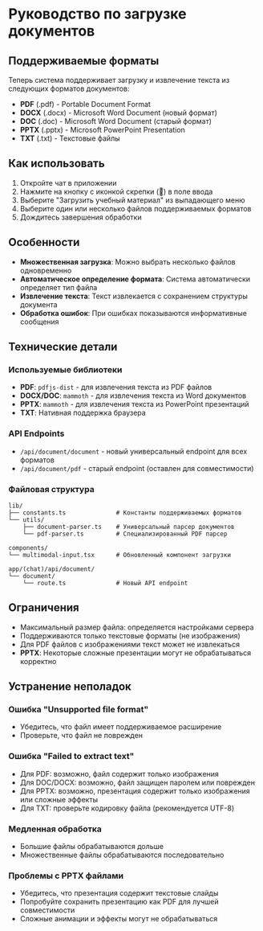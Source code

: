 # Руководство по загрузке документов

## Поддерживаемые форматы

Теперь система поддерживает загрузку и извлечение текста из следующих форматов документов:

- **PDF** (.pdf) - Portable Document Format
- **DOCX** (.docx) - Microsoft Word Document (новый формат)
- **DOC** (.doc) - Microsoft Word Document (старый формат)
- **PPTX** (.pptx) - Microsoft PowerPoint Presentation
- **TXT** (.txt) - Текстовые файлы

## Как использовать

1. Откройте чат в приложении
2. Нажмите на кнопку с иконкой скрепки (📎) в поле ввода
3. Выберите "Загрузить учебный материал" из выпадающего меню
4. Выберите один или несколько файлов поддерживаемых форматов
5. Дождитесь завершения обработки

## Особенности

- **Множественная загрузка**: Можно выбрать несколько файлов одновременно
- **Автоматическое определение формата**: Система автоматически определяет тип файла
- **Извлечение текста**: Текст извлекается с сохранением структуры документа
- **Обработка ошибок**: При ошибках показываются информативные сообщения

## Технические детали

### Используемые библиотеки

- **PDF**: `pdfjs-dist` - для извлечения текста из PDF файлов
- **DOCX/DOC**: `mammoth` - для извлечения текста из Word документов
- **PPTX**: `mammoth` - для извлечения текста из PowerPoint презентаций
- **TXT**: Нативная поддержка браузера

### API Endpoints

- `/api/document/document` - новый универсальный endpoint для всех форматов
- `/api/document/pdf` - старый endpoint (оставлен для совместимости)

### Файловая структура

```
lib/
├── constants.ts              # Константы поддерживаемых форматов
└── utils/
    ├── document-parser.ts    # Универсальный парсер документов
    └── pdf-parser.ts         # Специализированный PDF парсер

components/
└── multimodal-input.tsx      # Обновленный компонент загрузки

app/(chat)/api/document/
└── document/
    └── route.ts              # Новый API endpoint
```

## Ограничения

- Максимальный размер файла: определяется настройками сервера
- Поддерживаются только текстовые форматы (не изображения)
- Для PDF файлов с изображениями текст может не извлекаться
- **PPTX**: Некоторые сложные презентации могут не обрабатываться корректно

## Устранение неполадок

### Ошибка "Unsupported file format"
- Убедитесь, что файл имеет поддерживаемое расширение
- Проверьте, что файл не поврежден

### Ошибка "Failed to extract text"
- Для PDF: возможно, файл содержит только изображения
- Для DOC/DOCX: возможно, файл защищен паролем или поврежден
- Для PPTX: возможно, презентация содержит только изображения или сложные эффекты
- Для TXT: проверьте кодировку файла (рекомендуется UTF-8)

### Медленная обработка
- Большие файлы обрабатываются дольше
- Множественные файлы обрабатываются последовательно

### Проблемы с PPTX файлами
- Убедитесь, что презентация содержит текстовые слайды
- Попробуйте сохранить презентацию как PDF для лучшей совместимости
- Сложные анимации и эффекты могут не обрабатываться 